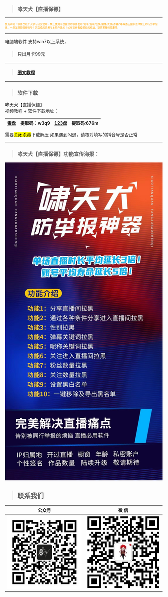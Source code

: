 > ### 哮天犬【直播保镖】

---
<p style="font-size: 8px; color:orange">免责声明：软件仅限个人学习研究使用，禁止使用平台提供的软件发布“刷单/返现/色情/赌博/洗钱/诈骗/”等等违反国家法律禁止的行为和信息，一旦发现即封停账号！其造成的后果与本软件无关！如有软件有侵犯你的权益，联系客服修改删除.</p>

---

电脑端软件 支持win7以上系统，

> #### 只出月卡99元

----

> #### [图文教程](qikiclip/XTQ_course.md)

----

> ### 软件下载

哮天犬【直播保镖】  
视频教程 + 软件下载地址：

| [毒盘](https://pan.baidu.com/s/175Gwg3dSYzg6EhJmqPyBWA?pwd=w3q9) | 提取码：w3q9 | [123盘](https://www.123pan.com/s/yJi8Vv-1S04) | **提取码:676m** |
| -------------------------------------------------------------- | -------- | -------------------------------------------- | ------------ |

需要<mark>关闭杀毒</mark>下载解压
如果遇到闪退，请核对填写的抖音号是否正常

----

> ### 哮天犬【直播保镖】功能宣传海报：

![输入图片说明](XTQ.assets/0.jpg)

> ## 联系我们

| 公众号                          | 微 信                         |
|:----------------------------:|:---------------------------:|
| ![输入图片说明](../static/gzh.png) | ![输入图片说明](../static/wx.png) |
